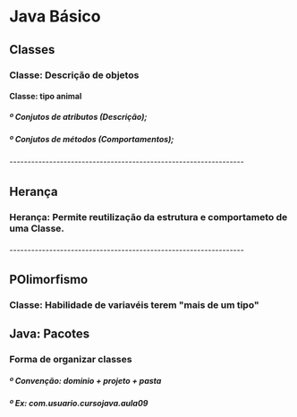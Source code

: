 # Java Básico

## Classes 

### Classe: Descrição de objetos

#### Classe: tipo animal
##### º Conjutos de atributos (Descrição);
##### º Conjutos de métodos (Comportamentos);
###### -----------------------------------------------------------------

## Herança 

### Herança: Permite reutilização da estrutura e comportameto de uma Classe.
###### -----------------------------------------------------------------

## POlimorfismo 

### Classe: Habilidade de variavéis terem "mais de um tipo"

## Java: Pacotes

### Forma de organizar classes

##### º Convenção: dominio  + projeto + pasta
##### º Ex: com.usuario.cursojava.aula09